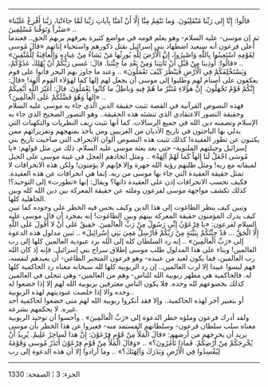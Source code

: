 ------------------------------------------------------------------------

«قالُوا: إِنَّا إِلى رَبِّنا مُنْقَلِبُونَ. وَما تَنْقِمُ مِنَّا إِلَّا أَنْ آمَنَّا بِآياتِ رَبِّنا لَمَّا
جاءَتْنا، رَبَّنا أَفْرِغْ عَلَيْنا صَبْراً وَتَوَفَّنا مُسْلِمِينَ» ..  
ثم إن موسى- عليه السلام- وهو يعلم قومه في مواضع كثيرة يعرفهم بربهم
الحق.. فعندما أعلن فرعون أنه سيعيد اضطهاد بني إسرائيل بقتل ذكورهم
واستحياء إناثهم «قالَ مُوسى لِقَوْمِهِ اسْتَعِينُوا بِاللَّهِ وَاصْبِرُوا، إِنَّ الْأَرْضَ لِلَّهِ
يُورِثُها مَنْ يَشاءُ مِنْ عِبادِهِ وَالْعاقِبَةُ لِلْمُتَّقِينَ» .. «قالُوا: أُوذِينا مِنْ قَبْلِ أَنْ
تَأْتِيَنا وَمِنْ بَعْدِ ما جِئْتَنا. قالَ: عَسى رَبُّكُمْ أَنْ يُهْلِكَ عَدُوَّكُمْ، وَيَسْتَخْلِفَكُمْ فِي الْأَرْضِ
فَيَنْظُرَ كَيْفَ تَعْمَلُونَ» .. وعند ما جاوز بهم البحر فأتوا على قوم يعكفون على
أصنام لهم وطلبوا إلى موسى أن يجعل لهم إلها كما لهؤلاء القوم آلهة! «قالَ:
إِنَّكُمْ قَوْمٌ تَجْهَلُونَ. إِنَّ هؤُلاءِ مُتَبَّرٌ ما هُمْ فِيهِ وَباطِلٌ ما كانُوا يَعْمَلُونَ. قالَ:
أَغَيْرَ اللَّهِ أَبْغِيكُمْ إِلهاً وَهُوَ فَضَّلَكُمْ عَلَى الْعالَمِينَ؟» ..  
فهذه النصوص القرآنية في القصة تثبت حقيقة الدين الذي جاء به موسى عليه
السلام وحقيقة التصور الاعتقادي الذي تنشئه هذه الحقيقة.. وهو التصور
الصحيح الذي جاء به الإسلام وتضمنه دين الله في جميع الرسالات. كما أنها
تثبت زيف النظريات والتكهنات التي يدلي بها الباحثون في تاريخ الأديان من
الغربيين ومن يأخذ بمنهجهم وتقريراتهم ممن يكتبون عن تطور العقيدة! كذلك
تثبت هذه النصوص ألوان الانحراف التي صاحبت تاريخ بني إسرائيل وجبلتهم
الملتوية- حتى بعد بعثة موسى عليه السلام. ذلك من مثل قولهم: «يا مُوسَى اجْعَلْ
لَنا إِلهاً كَما لَهُمْ آلِهَةٌ» .. ومثل اتخاذهم العجل في غيبة موسى على الجبل
لميقاته مع ربه! ومثل طلبهم رؤية الله جهرة وإلا فإنهم لا يؤمنون! ولكن هذه
الانحرافات لا تمثل حقيقة العقيدة التي جاء بها موسى من ربه. إنما هي
انحرافات عن هذه العقيدة. فكيف تحسب الانحرافات إذن على العقيدة ذاتها؟
ويقال: إنها «تطورت» إلى التوحيد؟! كذلك تكشف مواجهة موسى لفرعون وملئه عن
حقيقة المعركة بين دين الله كله وبين الجاهلية كلها.  
وتبين كيف ينظر الطاغوت إلى هذا الدين وكيف يحس فيه الخطر على وجوده كما
تبين كيف يدرك المؤمنون حقيقة المعركة بينهم وبين الطاغوت! إنه بمجرد أن
قال موسى عليه السلام لفرعون: «يا فِرْعَوْنُ إِنِّي رَسُولٌ مِنْ رَبِّ الْعالَمِينَ. حَقِيقٌ عَلى
أَنْ لا أَقُولَ عَلَى اللَّهِ إِلَّا الْحَقَّ ... قَدْ جِئْتُكُمْ بِبَيِّنَةٍ مِنْ رَبِّكُمْ فَأَرْسِلْ مَعِيَ بَنِي
إِسْرائِيلَ» .. تبين مدلول هذه الدعوة إلى «رَبِّ الْعالَمِينَ» .. إنه رد السلطان
كله إلى الله برد عبودية العالمين كلها إلى رب العالمين! وبناء على هذا
المدلول طلب موسى إطلاق سراح بني إسرائيل. فإنه إذ كان الله رب العالمين،
فما يكون لعبد من عبيده- وهو فرعون المتجبر الطاغي- أن يعبدهم لنفسه، فهم
ليسوا عبيدا إلا لرب العالمين.. إن رد الربوبية كلها لله سبحانه معناه رد
الحاكمية كلها له. فالحاكمية هي مظهر ربوبية الله للناس- وهم من العالمين-
وهي تتجلى في العالمين كذلك بخضوعهم لله وحده. فلا يكون الناس معترفين
بربوبية الله لهم إلا إذا خضعوا له وحده والا إذا خلصت عبوديتهم لهذه
الربوبية..  
أو بتعبير آخر لهذه الحاكمية.. وإلا فقد أنكروا ربوبية الله لهم متى خضعوا
لحاكمية أحد غيره. لا يحكمهم بشرعه.  
ولقد أدرك فرعون وملؤه خطر الدعوة إلى «رَبِّ الْعالَمِينَ» . وأحسوا أن توحيد
الربوبية معناه سلب سلطان فرعون- وسلطانهم المستمد منه- فعبروا عن هذا
الخطر بأن موسى يريد أن يخرجهم من أرضهم: «قالَ الْمَلَأُ مِنْ قَوْمِ فِرْعَوْنَ: إِنَّ هذا
لَساحِرٌ عَلِيمٌ. يُرِيدُ أَنْ يُخْرِجَكُمْ مِنْ أَرْضِكُمْ. فَماذا تَأْمُرُونَ؟» .. «وَقالَ الْمَلَأُ مِنْ
قَوْمِ فِرْعَوْنَ أَتَذَرُ مُوسى وَقَوْمَهُ لِيُفْسِدُوا فِي الْأَرْضِ وَيَذَرَكَ وَآلِهَتَكَ؟» .. وما أرادوا
إلا أن هذه الدعوة إلى رب

------------------------------------------------------------------------

الجزء: 3 ¦ الصفحة: 1330
